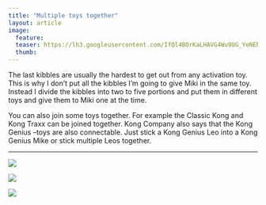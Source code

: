 ```yaml
---
title: "Multiple toys together"
layout: article
image:
  feature:
  teaser: https://lh3.googleusercontent.com/IfQl4BOrKaLHAVG4Wu9UG_YeNEhibRf5DUNAEpK2m8Q=w245
  thumb:
---
```


The last kibbles are usually the hardest to get out from any activation toy. This is why I don’t put all the kibbles I’m going to give Miki in the same toy. Instead I divide the kibbles into two to five portions and put them in different toys and give them to Miki one at the time.

You can also join some toys together. For example the Classic Kong and Kong Traxx can be joined together. Kong Company also says that the Kong Genius –toys are also connectable. Just stick a Kong Genius Leo into a Kong Genius Mike or stick multiple Leos together.

---

[![](https://lh3.googleusercontent.com/AIindugwO-k_oro2QZGgHwLG3KTPO9m8GE8vngpItQs=w800)](https://lh3.googleusercontent.com/AIindugwO-k_oro2QZGgHwLG3KTPO9m8GE8vngpItQs=s0)

[![](https://lh3.googleusercontent.com/lkpUhNcZ50Gvnsvwv9-R4Fj8gc6toD5L_kmJO7x9-Xk=w800)](https://lh3.googleusercontent.com/lkpUhNcZ50Gvnsvwv9-R4Fj8gc6toD5L_kmJO7x9-Xk=s0)

[![](https://lh3.googleusercontent.com/bQl_GyxIRrTxrELNNNkjubF8d22P07TXs_W7_AwVHAg=w800)](https://lh3.googleusercontent.com/bQl_GyxIRrTxrELNNNkjubF8d22P07TXs_W7_AwVHAg=s0)
